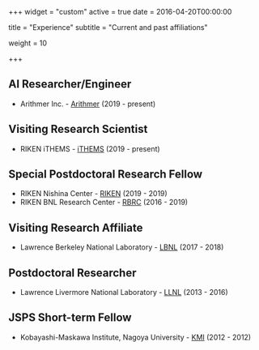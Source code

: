 +++
widget = "custom"
active = true
date = 2016-04-20T00:00:00

title = "Experience"
subtitle = "Current and past affiliations"

weight = 10

+++
## AI Researcher/Engineer
-   Arithmer Inc. - [Arithmer](https://arithmer.co.jp) (2019 - present)

## Visiting Research Scientist
-   RIKEN iTHEMS - [iTHEMS](https://ithems.riken.jp/en) (2019 - present)

## Special Postdoctoral Research Fellow
-   RIKEN Nishina Center - [RIKEN](http://www.riken.jp/en/research/labs/rnc/qtm_had_phys/) (2019 - 2019)
-   RIKEN BNL Research Center - [RBRC](http://www.bnl.gov/riken) (2016 - 2019)

## Visiting Research Affiliate
-   Lawrence Berkeley National Laboratory - [LBNL](https://lbl.gov) (2017 - 2018)

## Postdoctoral Researcher
-   Lawrence Livermore National Laboratory - [LLNL](https://www.llnl.gov) (2013 - 2016)

## JSPS Short-term Fellow
-   Kobayashi-Maskawa Institute, Nagoya University - [KMI](http://www.kmi.nagoya-u.ac.jp) (2012 - 2012)

